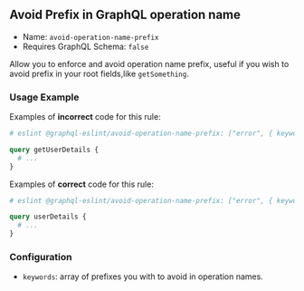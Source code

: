 ## Avoid Prefix in GraphQL operation name

- Name: `avoid-operation-name-prefix`
- Requires GraphQL Schema: `false`

Allow you to enforce and avoid operation name prefix, useful if you wish to avoid prefix in your root fields,like `getSomething`.

### Usage Example

Examples of **incorrect** code for this rule:

```graphql
# eslint @graphql-eslint/avoid-operation-name-prefix: ["error", { keywords: "get" }]

query getUserDetails {
  # ...
}
```

Examples of **correct** code for this rule:

```graphql
# eslint @graphql-eslint/avoid-operation-name-prefix: ["error", { keywords: "get" }]

query userDetails {
  # ...
}
```

### Configuration

- `keywords`: array of prefixes you with to avoid in operation names.
